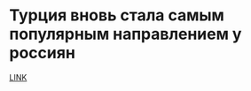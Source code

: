 # Турция вновь стала самым популярным направлением у россиян



[LINK](https://varlamov.ru/1816201.html)